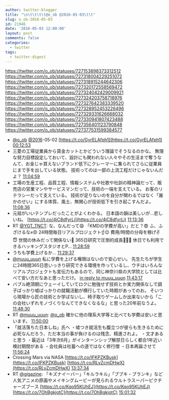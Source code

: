 ```yaml
---
author: twitter-blogger
title: "\n\t\t\t\t@o_ob @2016-05-03\t\t"
slug: o_ob-2016-05-03
id: 21946
date: '2016-05-03 12:00:00'
layout: post
comments: false
categories:
  - twitter
tags:
  - twitter-digest
---
```


https://twitter.com/o_ob/statuses/727153898373312512 https://twitter.com/o_ob/statuses/727318004229251072 https://twitter.com/o_ob/statuses/727318915244642306 https://twitter.com/o_ob/statuses/727320172558569472 https://twitter.com/o_ob/statuses/727324042429009921 https://twitter.com/o_ob/statuses/727324203758718976 https://twitter.com/o_ob/statuses/727327642383339520 https://twitter.com/o_ob/statuses/727328952453226496 https://twitter.com/o_ob/statuses/727329331626668032 https://twitter.com/o_ob/statuses/727330941807423488 https://twitter.com/o_ob/statuses/727356401123790848 https://twitter.com/o_ob/statuses/727377531599384577  

*   [@o_ob](https://twitter.com/o_ob) [@2016](https://twitter.com/2016)-05-02 [https://t.co/GyrELAfph1](https://t.co/GyrELAfph1) [00:12:53](https://twitter.com/o_ob/statuses/727153898373312512)
*   三菱の工場従業員から賃金カットとかどういう理論でそうなるのかな。 無理な努力目標設定しておいて、設計にも関われない人々やその生活まで奪うなんて、お金じゃ買えないブランド低下にクレーマーに集られてさらに従業員にまで手を出している状態。 技術ってのは一部の上流工程だけじゃないんだよ？ [11:04:59](https://twitter.com/o_ob/statuses/727318004229251072)
*   工場の生産工程、品質工程、情報システムや社歌や社訓の精神論だって、販売店の営業マンやサービスマンだって、技術の一端を支えている。 お客のリテラシーだって支えている。 技術が足りないのを自分が関わるではなく「誰かのせい」にする体質、風土、無関心が技術低下を引き起こすんだよ。 [11:08:36](https://twitter.com/o_ob/statuses/727318915244642306)
*   元祖がいいテンプレだったことがよくわかる。 日本語の韻は美しいが...悲しいね。 [https://t.co/4jC8dfyrLj](https://t.co/4jC8dfyrLj) [11:13:36](https://twitter.com/o_ob/statuses/727320172558569472)
*   RT [@YGT_TNCT](https://twitter.com/YGT_TNCT): な、なんだって😧 「KMDの学費が高い」だと？😨 ふ、ふざけるな✊😡 24時間毎日リアルプロジェクト☝😉 費用/時間の分母を稼げ✌️😇 世間の休みだって関係ない🙅 365日研究で圧倒的成長💪😤✨ 休日でも利用できるハッキングスタジオとP… [11:28:59](https://twitter.com/o_ob/statuses/727324042429009921)
*   うちも学費上げるか... [11:29:37](https://twitter.com/o_ob/statuses/727324203758718976)
*   [@muuu_uuun](https://twitter.com/muuu_uuun) 私に学費を上げる権限はないので安心せい。 先生たちが学生に24時間365日思いっきり研究できる環境を作っているし、ウチはいろんなリアルプロジェクトも宣伝力もあるので、同じ神奈川県の大学院としては比べて安い方だなあと思っただけ。 [in reply to muuu_uuun](https://twitter.com/muuu_uuun/statuses/727325533550190592) [11:43:17](https://twitter.com/o_ob/statuses/727327642383339520)
*   バブル絶頂期にウェーイしていてロクに勉強せず技術とか実力関係なしで調子ばっかり嘘ばっかりの就職活動が横行していた時期があってのお。 そいつら現場から匠の技術とか学ばないし、椅子取りゲームしか出来ないから「この会社いずれモノづくりなんてできなくなるな」と思った20年前なうよ。 [11:48:30](https://twitter.com/o_ob/statuses/727328952453226496)
*   RT [@muuu_uuun](https://twitter.com/muuu_uuun): [@o_ob](https://twitter.com/o_ob) 確かに他の理系大学等と比べても学費は安いと思います。 [11:50:00](https://twitter.com/o_ob/statuses/727329331626668032)
*   「就活落ちた日本しね」氏へ ・嘘つき就活生も腹立つが彼らも生きるために必死なんだろう、ただ本当の事が負けるのは残念、精進されよ。 ・文才あると思う ・最近は「3年次6月」がインターンシップ解禁日らしく都合1年近い検討期間がある ・会社員は社蓄への道ではなく修行僧 ・日本再誕させて [11:56:24](https://twitter.com/o_ob/statuses/727330941807423488)
*   Crossing Mars via NASA [https://t.co/IFKPZKBusk](https://t.co/IFKPZKBusk) [https://t.co/RLyZcmDHwX](https://t.co/RLyZcmDHwX) [13:37:34](https://twitter.com/o_ob/statuses/727356401123790848)
*   RT [@gigazine](https://twitter.com/gigazine): 「キズナイーバー」「キルラキル」「ブブキ・ブランキ」など人気アニメの原画やメイキングムービーが見られるウルトラスーパーピクチャーズブース [https://t.co/Kqo95KUhEJ](https://t.co/Kqo95KUhEJ) [https://t.co/7OhBgkjotC](https://t.co/7OhBgkjotC) [15:01:32](https://twitter.com/o_ob/statuses/727377531599384577)